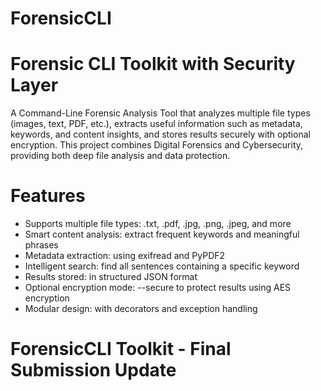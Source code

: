 # ForensicCLI
# Forensic CLI Toolkit with Security Layer
A Command-Line Forensic Analysis Tool that analyzes multiple file types (images, text, PDF, etc.), extracts useful information such as metadata, keywords, and content insights, and stores results securely with optional encryption.
This project combines Digital Forensics and Cybersecurity, providing both deep file analysis and data protection.


# Features
- Supports multiple file types: .txt, .pdf, .jpg, .png, .jpeg, and more
- Smart content analysis: extract frequent keywords and meaningful phrases
- Metadata extraction: using exifread and PyPDF2
- Intelligent search: find all sentences containing a specific keyword
- Results stored: in structured JSON format
- Optional encryption mode: --secure to protect results using AES encryption
- Modular design: with decorators and exception handling
# ForensicCLI Toolkit - Final Submission Update
